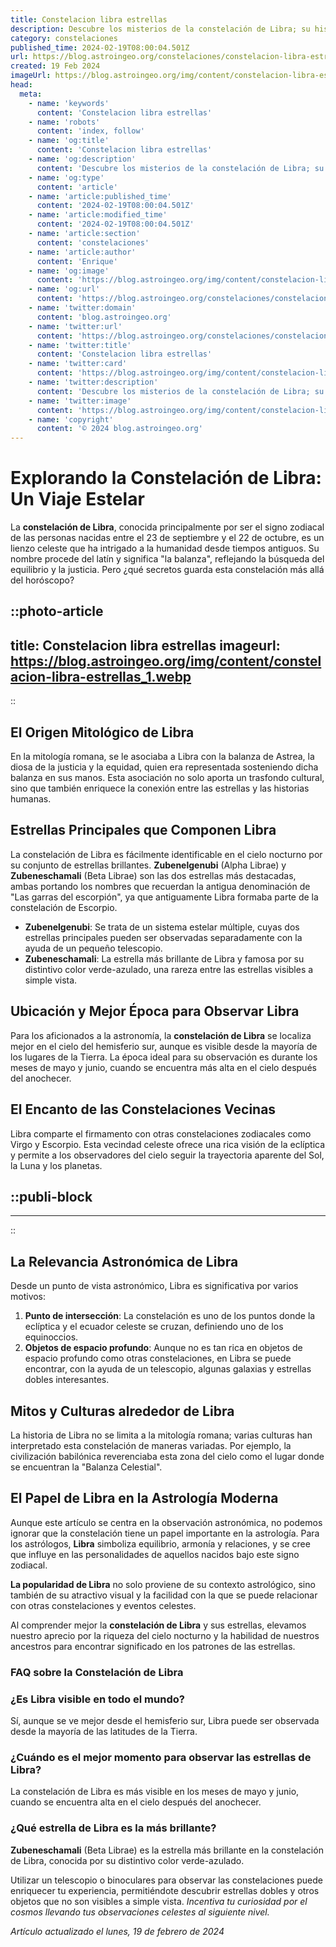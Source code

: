 ```yaml
---
title: Constelacion libra estrellas
description: Descubre los misterios de la constelación de Libra; su historia, estrellas brillantes y cómo encontrarlas en el cielo nocturno.
category: constelaciones
published_time: 2024-02-19T08:00:04.501Z
url: https://blog.astroingeo.org/constelaciones/constelacion-libra-estrellas
created: 19 Feb 2024
imageUrl: https://blog.astroingeo.org/img/content/constelacion-libra-estrellas_1.webp
head:
  meta:
    - name: 'keywords'
      content: 'Constelacion libra estrellas'
    - name: 'robots'
      content: 'index, follow'
    - name: 'og:title'
      content: 'Constelacion libra estrellas'
    - name: 'og:description'
      content: 'Descubre los misterios de la constelación de Libra; su historia, estrellas brillantes y cómo encontrarlas en el cielo nocturno.'
    - name: 'og:type'
      content: 'article'
    - name: 'article:published_time'
      content: '2024-02-19T08:00:04.501Z'
    - name: 'article:modified_time'
      content: '2024-02-19T08:00:04.501Z'
    - name: 'article:section'
      content: 'constelaciones'
    - name: 'article:author'
      content: 'Enrique'
    - name: 'og:image'
      content: 'https://blog.astroingeo.org/img/content/constelacion-libra-estrellas_1.webp'
    - name: 'og:url'
      content: 'https://blog.astroingeo.org/constelaciones/constelacion-libra-estrellas'
    - name: 'twitter:domain'
      content: 'blog.astroingeo.org'
    - name: 'twitter:url'
      content: 'https://blog.astroingeo.org/constelaciones/constelacion-libra-estrellas'
    - name: 'twitter:title'
      content: 'Constelacion libra estrellas'
    - name: 'twitter:card'
      content: 'https://blog.astroingeo.org/img/content/constelacion-libra-estrellas_1.webp'
    - name: 'twitter:description'
      content: 'Descubre los misterios de la constelación de Libra; su historia, estrellas brillantes y cómo encontrarlas en el cielo nocturno.'
    - name: 'twitter:image'
      content: 'https://blog.astroingeo.org/img/content/constelacion-libra-estrellas_1.webp'
    - name: 'copyright'
      content: '© 2024 blog.astroingeo.org'
---
```

# Explorando la Constelación de Libra: Un Viaje Estelar

La **constelación de Libra**, conocida principalmente por ser el signo zodiacal de las personas nacidas entre el 23 de septiembre y el 22 de octubre, es un lienzo celeste que ha intrigado a la humanidad desde tiempos antiguos. Su nombre procede del latín y significa "la balanza", reflejando la búsqueda del equilibrio y la justicia. Pero ¿qué secretos guarda esta constelación más allá del horóscopo?


::photo-article
---
title: Constelacion libra estrellas
imageurl: https://blog.astroingeo.org/img/content/constelacion-libra-estrellas_1.webp
---
::


## El Origen Mitológico de Libra

En la mitología romana, se le asociaba a Libra con la balanza de Astrea, la diosa de la justicia y la equidad, quien era representada sosteniendo dicha balanza en sus manos. Esta asociación no solo aporta un trasfondo cultural, sino que también enriquece la conexión entre las estrellas y las historias humanas.

## Estrellas Principales que Componen Libra

La constelación de Libra es fácilmente identificable en el cielo nocturno por su conjunto de estrellas brillantes. **Zubenelgenubi** (Alpha Librae) y **Zubeneschamali** (Beta Librae) son las dos estrellas más destacadas, ambas portando los nombres que recuerdan la antigua denominación de "Las garras del escorpión", ya que antiguamente Libra formaba parte de la constelación de Escorpio.

* **Zubenelgenubi**: Se trata de un sistema estelar múltiple, cuyas dos estrellas principales pueden ser observadas separadamente con la ayuda de un pequeño telescopio.
* **Zubeneschamali**: La estrella más brillante de Libra y famosa por su distintivo color verde-azulado, una rareza entre las estrellas visibles a simple vista.

## Ubicación y Mejor Época para Observar Libra

Para los aficionados a la astronomía, la **constelación de Libra** se localiza mejor en el cielo del hemisferio sur, aunque es visible desde la mayoría de los lugares de la Tierra. La época ideal para su observación es durante los meses de mayo y junio, cuando se encuentra más alta en el cielo después del anochecer.

## El Encanto de las Constelaciones Vecinas

Libra comparte el firmamento con otras constelaciones zodiacales como Virgo y Escorpio. Esta vecindad celeste ofrece una rica visión de la eclíptica y permite a los observadores del cielo seguir la trayectoria aparente del Sol, la Luna y los planetas.


  ::publi-block
  ---
  ---
  ::
  
  
## La Relevancia Astronómica de Libra

Desde un punto de vista astronómico, Libra es significativa por varios motivos:

1. **Punto de intersección**: La constelación es uno de los puntos donde la eclíptica y el ecuador celeste se cruzan, definiendo uno de los equinoccios.
2. **Objetos de espacio profundo**: Aunque no es tan rica en objetos de espacio profundo como otras constelaciones, en Libra se puede encontrar, con la ayuda de un telescopio, algunas galaxias y estrellas dobles interesantes.

## Mitos y Culturas alrededor de Libra

La historia de Libra no se limita a la mitología romana; varias culturas han interpretado esta constelación de maneras variadas. Por ejemplo, la civilización babilónica reverenciaba esta zona del cielo como el lugar donde se encuentran la "Balanza Celestial".

## El Papel de Libra en la Astrología Moderna

Aunque este artículo se centra en la observación astronómica, no podemos ignorar que la constelación tiene un papel importante en la astrología. Para los astrólogos, **Libra** simboliza equilibrio, armonía y relaciones, y se cree que influye en las personalidades de aquellos nacidos bajo este signo zodiacal.

**La popularidad de Libra** no solo proviene de su contexto astrológico, sino también de su atractivo visual y la facilidad con la que se puede relacionar con otras constelaciones y eventos celestes.

Al comprender mejor la **constelación de Libra** y sus estrellas, elevamos nuestro aprecio por la riqueza del cielo nocturno y la habilidad de nuestros ancestros para encontrar significado en los patrones de las estrellas.

### FAQ sobre la Constelación de Libra

### ¿Es Libra visible en todo el mundo?
Sí, aunque se ve mejor desde el hemisferio sur, Libra puede ser observada desde la mayoría de las latitudes de la Tierra.

### ¿Cuándo es el mejor momento para observar las estrellas de Libra?
La constelación de Libra es más visible en los meses de mayo y junio, cuando se encuentra alta en el cielo después del anochecer.

### ¿Qué estrella de Libra es la más brillante?
**Zubeneschamali** (Beta Librae) es la estrella más brillante en la constelación de Libra, conocida por su distintivo color verde-azulado.

Utilizar un telescopio o binoculares para observar las constelaciones puede enriquecer tu experiencia, permitiéndote descubrir estrellas dobles y otros objetos que no son visibles a simple vista. *Incentiva tu curiosidad por el cosmos llevando tus observaciones celestes al siguiente nivel.*

_Artículo actualizado el lunes, 19 de febrero de 2024_
